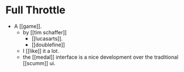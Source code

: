 # Full Throttle

- A [[game]].
  - by [[tim schaffer]]
    - [[lucasarts]].
    - [[doublefine]]
  - I [[like]] it a lot.
  - the [[medal]] interface is a nice development over the traditional [[scumm]] ui.


